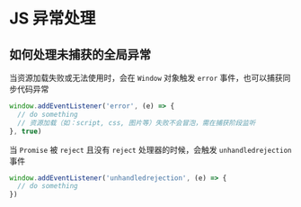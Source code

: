 # JS 异常处理

## 如何处理未捕获的全局异常

当资源加载失败或无法使用时，会在 `Window` 对象触发 `error` 事件，也可以捕获同步代码异常
```js
window.addEventListener('error', (e) => {
  // do something
  // 资源加载（如：script, css, 图片等）失败不会冒泡，需在捕获阶段监听
}, true)
```

当 `Promise` 被 `reject` 且没有 `reject` 处理器的时候，会触发 `unhandledrejection` 事件
```js
window.addEventListener('unhandledrejection', (e) => {
  // do something
})
```
